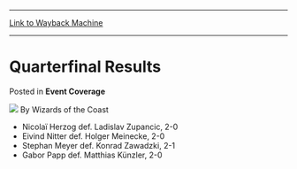 
---
[Link to Wayback Machine](https://web.archive.org/web/20220517164558/https://magic.wizards.com/en/articles/archive/event-coverage/quarterfinal-results-2000-01-01-2)

[_metadata_:author]:- "Wizards of the Coast"
[_metadata_:description]:- "Nicolaï Herzog def. Ladislav Zupancic, 2-0 Eivind Nitter def. Holger Meinecke, 2-0 Stephan Meyer def. Konrad Zawadzki, 2-1 Gabor Papp def. Matthias Künzler, 2-0"
[_metadata_:generator]:- "Drupal 7 (http://drupal.org)"
[_metadata_:node]:- "743771"
[_metadata_:publish_date]:- "2000-01-01"
[_metadata_:source]:- "div-main-content"
[_metadata_:title]:- "Quarterfinal Results"
[_metadata_:wayback_capture_timestamp]:- "2022-05-17 16:45:58"
[_metadata_:wayback_raw_url]:- "https://web.archive.org/web/20220517164558id_/https://magic.wizards.com/en/articles/archive/event-coverage/quarterfinal-results-2000-01-01-2"
[_metadata_:wayback_url]:- "https://magic.wizards.com/en/articles/archive/event-coverage/quarterfinal-results-2000-01-01-2"
---


Quarterfinal Results
====================



 Posted in **Event Coverage**







![](https://media.magic.wizards.com/styles/auth_small/public/images/person/wizards_author.jpg)
By Wizards of the Coast











* Nicolaï Herzog def. Ladislav Zupancic, 2-0
* Eivind Nitter def. Holger Meinecke, 2-0
* Stephan Meyer def. Konrad Zawadzki, 2-1
* Gabor Papp def. Matthias Künzler, 2-0






